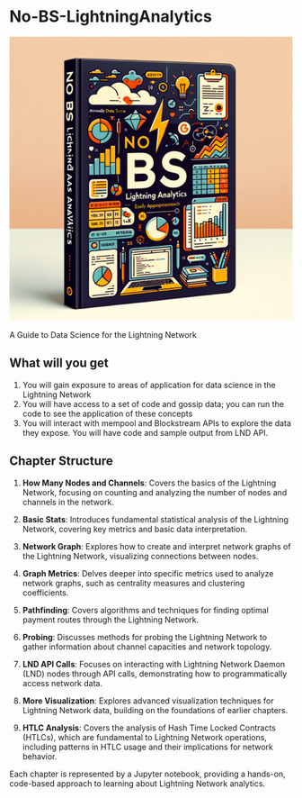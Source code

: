 # No-BS-LightningAnalytics

![Book Cover](assets/BookCover.jpeg)

A Guide to Data Science for the Lightning Network

## What will you get

1. You will gain exposure to areas of application for data science in the Lightning Network
2. You will have access to a set of code and gossip data; you can run the code to see the application of these concepts
3. You will interact with mempool and Blockstream APIs to explore the data they expose. You will have code and sample output from LND API.

## Chapter Structure

1. **How Many Nodes and Channels**: Covers the basics of the Lightning Network, focusing on counting and analyzing the number of nodes and channels in the network.

2. **Basic Stats**: Introduces fundamental statistical analysis of the Lightning Network, covering key metrics and basic data interpretation.

3. **Network Graph**: Explores how to create and interpret network graphs of the Lightning Network, visualizing connections between nodes.

4. **Graph Metrics**: Delves deeper into specific metrics used to analyze network graphs, such as centrality measures and clustering coefficients.

5. **Pathfinding**: Covers algorithms and techniques for finding optimal payment routes through the Lightning Network.

6. **Probing**: Discusses methods for probing the Lightning Network to gather information about channel capacities and network topology.

7. **LND API Calls**: Focuses on interacting with Lightning Network Daemon (LND) nodes through API calls, demonstrating how to programmatically access network data.

8. **More Visualization**: Explores advanced visualization techniques for Lightning Network data, building on the foundations of earlier chapters.

9. **HTLC Analysis**: Covers the analysis of Hash Time Locked Contracts (HTLCs), which are fundamental to Lightning Network operations, including patterns in HTLC usage and their implications for network behavior.

Each chapter is represented by a Jupyter notebook, providing a hands-on, code-based approach to learning about Lightning Network analytics.
